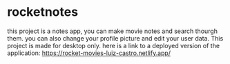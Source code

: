 # rocketnotes

this project is a notes app, you can make movie notes and search thourgh them. you can also change your profile picture and edit your user data.
This project is made for desktop only. here is a link to a deployed version of the application: https://rocket-movies-luiz-castro.netlify.app/
